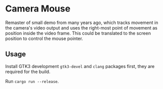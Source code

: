 # Camera Mouse

Remaster of small demo from many years ago, which tracks movement in the camera's video output and uses the right-most point of movement as position inside the video frame. This could be translated to the screen position to control the mouse pointer.

## Usage

Install GTK3 development `gtk3-devel` and `clang` packages first, they are required for the build.

Run `cargo run --release`.
